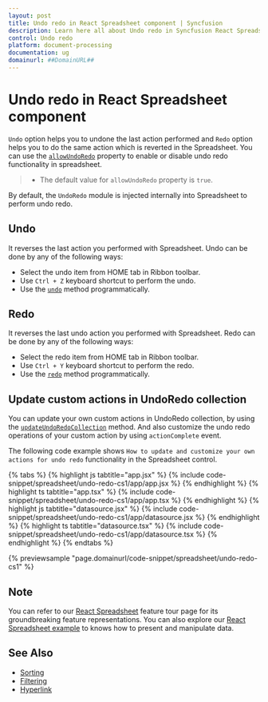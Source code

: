 ```yaml
---
layout: post
title: Undo redo in React Spreadsheet component | Syncfusion
description: Learn here all about Undo redo in Syncfusion React Spreadsheet component of Syncfusion Essential JS 2 and more.
control: Undo redo 
platform: document-processing
documentation: ug
domainurl: ##DomainURL##
---
```


# Undo redo in React Spreadsheet component

`Undo` option helps you to undone the last action performed and `Redo` option helps you to do the same action which is reverted in the Spreadsheet. You can use the [`allowUndoRedo`](https://ej2.syncfusion.com/react/documentation/api/spreadsheet/#allowundoredo) property to enable or disable undo redo functionality in spreadsheet.

> * The default value for `allowUndoRedo` property is `true`.

By default, the `UndoRedo` module is injected internally into Spreadsheet to perform undo redo.

## Undo

It reverses the last action you performed with Spreadsheet. Undo can be done by any of the following ways:

* Select the undo item from HOME tab in Ribbon toolbar.
* Use `Ctrl + Z` keyboard shortcut to perform the undo.
* Use the [`undo`](https://ej2.syncfusion.com/react/documentation/api/spreadsheet/#undo) method programmatically.

## Redo

It reverses the last undo action you performed with Spreadsheet. Redo can be done by any of the following ways:

* Select the redo item from HOME tab in Ribbon toolbar.
* Use `Ctrl + Y` keyboard shortcut to perform the redo.
* Use the [`redo`](https://ej2.syncfusion.com/react/documentation/api/spreadsheet/#redo) method programmatically.

## Update custom actions in UndoRedo collection

You can update your own custom actions in UndoRedo collection, by using the [`updateUndoRedoCollection`](https://ej2.syncfusion.com/react/documentation/api/spreadsheet/#updateundoredocollection) method. And also customize the undo redo operations of your custom action by using `actionComplete` event.

The following code example shows `How to update and customize your own actions for undo redo` functionality in the Spreadsheet control.

{% tabs %}
{% highlight js tabtitle="app.jsx" %}
{% include code-snippet/spreadsheet/undo-redo-cs1/app/app.jsx %}
{% endhighlight %}
{% highlight ts tabtitle="app.tsx" %}
{% include code-snippet/spreadsheet/undo-redo-cs1/app/app.tsx %}
{% endhighlight %}
{% highlight js tabtitle="datasource.jsx" %}
{% include code-snippet/spreadsheet/undo-redo-cs1/app/datasource.jsx %}
{% endhighlight %}
{% highlight ts tabtitle="datasource.tsx" %}
{% include code-snippet/spreadsheet/undo-redo-cs1/app/datasource.tsx %}
{% endhighlight %}
{% endtabs %}

 {% previewsample "page.domainurl/code-snippet/spreadsheet/undo-redo-cs1" %}

## Note

You can refer to our [React Spreadsheet](https://www.syncfusion.com/react-ui-components/react-spreadsheet) feature tour page for its groundbreaking feature representations. You can also explore our [React Spreadsheet example](https://ej2.syncfusion.com/react/demos/#/material/spreadsheet/default) to knows how to present and manipulate data.

## See Also

* [Sorting](./sort)
* [Filtering](./filter)
* [Hyperlink](./link)